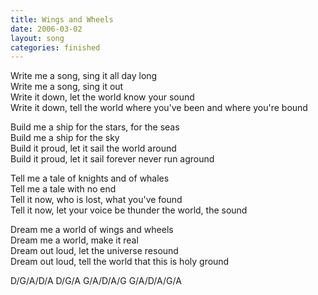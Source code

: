 ```yaml
---
title: Wings and Wheels
date: 2006-03-02
layout: song
categories: finished
---
```

Write me a song, sing it all day long  
Write me a song, sing it out  
Write it down, let the world know your sound  
Write it down, tell the world where you've been and where you're bound

Build me a ship for the stars, for the seas  
Build me a ship for the sky  
Build it proud, let it sail the world around  
Build it proud, let it sail forever never run aground

Tell me a tale of knights and of whales  
Tell me a tale with no end  
Tell it now, who is lost, what you've found  
Tell it now, let your voice be thunder the world, the sound

Dream me a world of wings and wheels  
Dream me a world, make it real  
Dream out loud, let the universe resound  
Dream out loud, tell the world that this is holy ground

<div class="chords">
D/G/A/D/A  
D/G/A  
G/A/D/A/G  
G/A/D/A/G/A</div>
